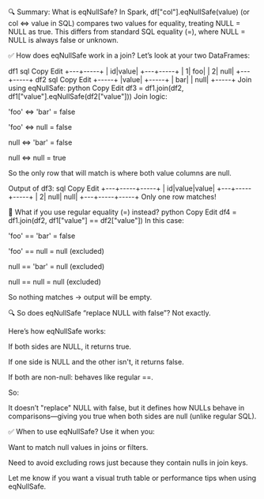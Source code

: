 🔍 Summary: What is eqNullSafe?
In Spark, df["col"].eqNullSafe(value) (or col <=> value in SQL) compares two values for equality, treating NULL = NULL
as true. This differs from standard SQL equality (=), where NULL = NULL is always false or unknown.

✅ How does eqNullSafe work in a join?
Let’s look at your two DataFrames:

df1
sql
Copy
Edit
+---+-----+
| id|value|
+---+-----+
| 1| foo|
| 2| null|
+---+-----+
df2
sql
Copy
Edit
+-----+
|value|
+-----+
| bar|
| null|
+-----+
Join using eqNullSafe:
python
Copy
Edit
df3 = df1.join(df2, df1["value"].eqNullSafe(df2["value"]))
Join logic:

'foo' <=> 'bar' = false

'foo' <=> null = false

null <=> 'bar' = false

null <=> null = true

So the only row that will match is where both value columns are null.

Output of df3:
sql
Copy
Edit
+---+-----+-----+
| id|value|value|
+---+-----+-----+
| 2| null| null|
+---+-----+-----+
Only one row matches!

🤯 What if you use regular equality (=) instead?
python
Copy
Edit
df4 = df1.join(df2, df1["value"] == df2["value"])
In this case:

'foo' == 'bar' = false

'foo' == null = null (excluded)

null == 'bar' = null (excluded)

null == null = null (excluded)

So nothing matches → output will be empty.

🔍 So does eqNullSafe “replace NULL with false”?
Not exactly.

Here’s how eqNullSafe works:

If both sides are NULL, it returns true.

If one side is NULL and the other isn't, it returns false.

If both are non-null: behaves like regular ==.

So:

It doesn’t "replace" NULL with false, but it defines how NULLs behave in comparisons—giving you true when both sides are
null (unlike regular SQL).

✅ When to use eqNullSafe?
Use it when you:

Want to match null values in joins or filters.

Need to avoid excluding rows just because they contain nulls in join keys.

Let me know if you want a visual truth table or performance tips when using eqNullSafe.
